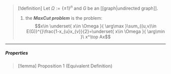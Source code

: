 > [!definition]
> Let $\Omega:=\{ \pm 1 \}^n$ and $G$ be an [[graph|undirected graph]]. 
> 1. the ***MaxCut problem*** is the problem: $$x\in \underset{ x\in \Omega }{ \arg\max }\sum_{(u,v)\in E(G)}^{}\frac{1-x_{u}x_{v}}{2}=\underset{ x\in \Omega }{ \arg\min }\ x^\top Ax$$
---
##### Properties
> [!lemma] Proposition 1 (Equivalent Definition)
> 
> 